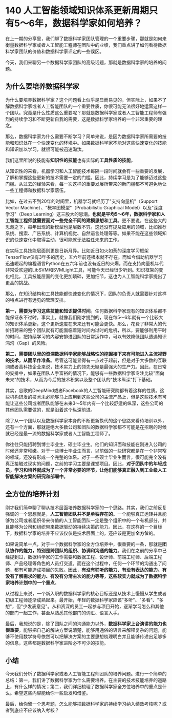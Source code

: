 # 140 人工智能领域知识体系更新周期只有5～6年，数据科学家如何培养？

在上一期的分享里，我们聊了数据科学家团队管理的一个重要步骤，那就是如何来衡量数据科学家或者人工智能工程师在团队中的业绩，我们重点讲了如何看待数据科学家团队的价值和数据科学家评定的一些误区。

今天，我们来聊另一个数据科学家团队的高级话题，那就是数据科学家的培养的问题。

## 为什么要培养数据科学家

为什么要培养数据科学家？这个问题看上似乎是显而易见的，但实际上，如果不了解数据科学家或者人工智能团队的一个重要性质，你很可能无法很好地运营这样一个团队。究竟是什么性质这么重要呢？那就是数据科学家或者人工智能工程师有强烈的持续学习和不断更新自我的需要，这是数据科学家培养的一个非常重要的理念。

那么，数据科学家为什么需要不断学习？简单来说，是因为数据科学家所需要的技能和知识处在一个快速变化的环境中。如果数据科学家不能对这些快速变化的技能和知识加以学习，就很可能被迅速淘汰。

我们这里所说的技能有**知识性的技能**也有实际的**工具性质的技能**。

从知识性的来看，机器学习和人工智能技术每隔一段时间就会有一些重要的发展，了解和掌握这些更新的技术需要一定的门槛。因此，持续学习是为了能够迈过这些门槛。从过去的经验来看，每一次这样的重要发展所带来的新门槛都不可避免地让一些工程师和数据科学家落伍。

比如，在过去不到20年的时间里，机器学习就经历了"支持向量机"（Support
Vector Machine）、"概率图模型"（Probabilistic Graphical
Model）以及"深度学习"（Deep
Learning）这三股大的思潮。**也就是平均5～6年，数据科学家和人工智能工程师就需要面对一些完全不同的建模思想和工具**。更不要说，在这些大的思潮之下，每年出现的新模型也是层数不穷。这还没有提及应用的领域，比如推荐系统、搜索、广告系统、计算机视觉、自然语言处理等等。如果不能在这些领域知识的快速变化中取得主动，很可能就无法胜任未来的工作。

在实际工具技能层面则更是日新月异。比如近日如火如荼的深度学习框架TensorFlow仅有3年多的历史，五六年前还根本就不存在。而如今借助机器学习迅速崛起的编程语言Python在五六年前也没有近日的火爆。而在支持向量机年代非常受欢迎的LibSVM和SVMLight工具，可能今天已经很少听到。知识框架的变化相比，工具技能层面的变化更加琐碎，更加细节，这也为人工智能科学家提出了更高的挑战。

那么，在知识结构和工具技能都快速变化的情况下，团队的负责人就需要针对这样的特点进行有远见的管理安排。

**第一，需要为学习这些技能和知识提供时间**。任何数据科学家现有的知识体系都不能保证永不过时。事实上，就像我们刚才提到的，现在每5～6年就有一个比较大的知识体系更新，这个更新速度在未来还有可能会更快。那么，花费了非常大的代价招聘来的整个团队就有可能面临着短时间内过时的危机，所以，要能够利用平时的时间，把持续学习的内容安排进团队的日常运作中，可以有效降低团队遭遇知识鸿沟（Gap）的风险。

**第二，需要团队里的资深数据科学家能够战略性的挖掘接下来有可能进入主流视野的技术，从而早作准备**。尽管这可能显得有一点过于超前，但是对于大多数的互联网或者高科技企业来说，技术实力上的领先无疑是最强大的生产力。因此，在日常的安排中，如果在团队人手富裕的情况下，能够有一些数据科学家专注比较"面向未来"的技术，从而为今后的技术积累以及整个团队的"技术纵深"打下基础。

其实，谷歌的DeepMind或者Facebook的人工智能研究院都有着这样的性质。这些机构研发的技术未必能够马上应用到这些公司的主流产品上，但是这些技术有可能让这些公司或者团队能够在未来3～5年内有一个比较舒适的纵深，这些公司的其他团队需要做的，就是沿着这个纵深前进。

除了从一个团队以及数据科学家本身的不断更新换代的这个思路来看待培训以外，还有一个方面，那就是绝大多数公司和团队的数据科学家都不可能是在招聘的时候就已经是最一流的数据科学家或者人工智能工程师了。

你往往只能招聘到博士毕业生、硕士毕业生。他们的知识面和技能在刚进入公司的时候还非常稚嫩。对于一些博士毕业生而言，以前做的一些研究都是在一个非常窄的领域，还没有形成一个完整的体系。对于一些硕士毕业生而言，很可能完全没有真正接触过现实的问题，之前的学习主要是课堂项目。因此，**对于团队中的年轻成员，学习和培养就成为了一个非常必要的环节，让他们能够真正融入到工业级人工智能解决方案的研究和部署中**。

## 全方位的培养计划

刚才我们简单聊了聊从技术层面培养数据科学家的一个思路。其实，我们之前反复强调的一个思想就是，**人工智能团队并不是单独存在的**。一个能够真正运转并且能够为公司或者组织带来价值的人工智能团队一定是整个组织中的一个有机部分，并且能够为公司和组织带来数据驱动的持续决策的能力。因此，在这样的一个目标下，数据科学家的培养不应该仅仅是技术层面上的，还应该是更加**全方位**的。

如果说简单一点，对于一个数据科学家的全方位培养中，很重要的一条，那就是**团队协作的能力，特别是跨团队的组织、协调和沟通的能力**。我们在之前的分享中已经提到过，数据科学家的工作需要和数据工程、设计师、前端工程师、后端工程师、产品经理等角色的人员打交道。而在这个过程中，任何一个环节的沟通出了问题，都有可能造成项目的失败。因此，**有没有聆听的能力、有没有表达的能力、有没有了解需求的能力、有没有分清主次的能力等等，这些软实力就成为了数据科学家培养计划中的一个重点**。

从过程上来说，一个新入职的数据科学家的核心目标还是从技术上慢慢从学生或者初级工程师逐渐成熟起来。最开始，年轻的数据科学家应该"多听"、"多看"、"多想"，但"少发表意见"。从和资深的员工一起参与项目开始，逐渐学习怎么和其他的部门一起工作，甚至从熟悉其他部门的词汇、语言入手。

最后，我想说的是，除了团队之间的沟通能力以外，**数据科学家上台演讲的能力也很重要**。能够把自己的解决方案说清楚，能够用通俗的语言来解释复杂的问题，能够不使用数学符号依然可以把解决方案的主要思想梳理明白并且能够传递出足够多的信息，这些都是数据科学家进阶必不可少的技能。

## 小结

今天我们分析了数据科学家或者人工智能工程师团队的培养问题。进行一个简单的总结：第一，我们讲了数据科学家为什么需要培养。在主要的技术技能培养的道路上，有什么样的情况；第二，我们详细梳理了数据科学家全方位培养中的重点是什么。希望这些内容能给你一些启发和借鉴。

最后，给你留一个思考题，怎么能够把数据科学家的持续学习纳入绩效考核呢？或者到底应不应该纳入考核？
